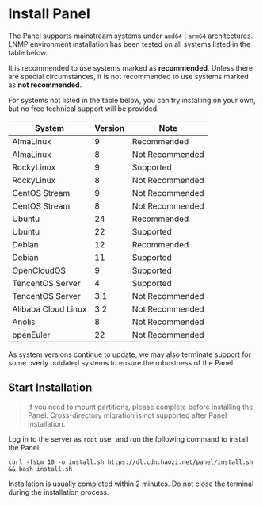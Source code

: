 # Install Panel

The Panel supports mainstream systems under `amd64` | `arm64` architectures. LNMP environment installation has been tested on all systems listed in the table below.

It is recommended to use systems marked as **recommended**. Unless there are special circumstances, it is not recommended to use systems marked as **not recommended**.

For systems not listed in the table below, you can try installing on your own, but no free technical support will be provided.

| System              | Version | Note            |
|---------------------|---------|-----------------|
| AlmaLinux           | 9       | Recommended     |
| AlmaLinux           | 8       | Not Recommended |
| RockyLinux          | 9       | Supported       |
| RockyLinux          | 8       | Not Recommended |
| CentOS Stream       | 9       | Not Recommended |
| CentOS Stream       | 8       | Not Recommended |
| Ubuntu              | 24      | Recommended     |
| Ubuntu              | 22      | Supported       |
| Debian              | 12      | Recommended     |
| Debian              | 11      | Supported       |
| OpenCloudOS         | 9       | Supported       |
| TencentOS Server    | 4       | Supported       |
| TencentOS Server    | 3.1     | Not Recommended |
| Alibaba Cloud Linux | 3.2     | Not Recommended |
| Anolis              | 8       | Not Recommended |
| openEuler           | 22      | Not Recommended |

As system versions continue to update, we may also terminate support for some overly outdated systems to ensure the robustness of the Panel.

## Start Installation

> If you need to mount partitions, please complete before installing the Panel. Cross-directory migration is not supported after Panel installation.

Log in to the server as `root` user and run the following command to install the Panel:

```shell
curl -fsLm 10 -o install.sh https://dl.cdn.haozi.net/panel/install.sh && bash install.sh
```

Installation is usually completed within 2 minutes. Do not close the terminal during the installation process.
